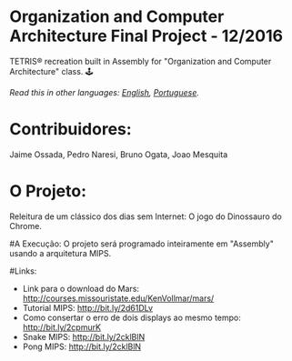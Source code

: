 # Organization and Computer Architecture Final Project - 12/2016
TETRIS® recreation built in Assembly for "Organization and Computer Architecture" class. 🕹️

*Read this in other languages: [English](README.md), [Portuguese](README.pt-BR.md).*

# Contribuidores:
Jaime Ossada, Pedro Naresi, Bruno Ogata, Joao Mesquita

# O Projeto:
Releitura de um clássico dos dias sem Internet: O jogo do Dinossauro do Chrome.

#A Execução:
O projeto será programado inteiramente em "Assembly" usando a arquitetura MIPS.

#Links:
* Link para o download do Mars: http://courses.missouristate.edu/KenVollmar/mars/
* Tutorial MIPS: http://bit.ly/2d61DLv
* Como consertar o erro de dois displays ao mesmo tempo: http://bit.ly/2cpmurK
* Snake MIPS: http://bit.ly/2cklBlN
* Pong MIPS: http://bit.ly/2cklBlN
